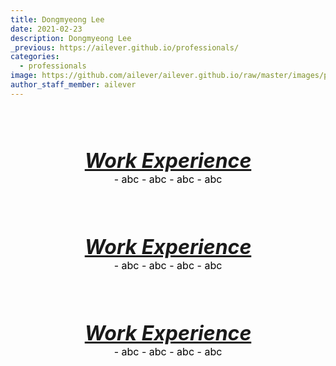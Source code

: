```yaml
---
title: Dongmyeong Lee
date: 2021-02-23
description: Dongmyeong Lee
_previous: https://ailever.github.io/professionals/
categories:
  - professionals
image: https://github.com/ailever/ailever.github.io/raw/master/images/profiles/dongmyeong.jpg
author_staff_member: ailever
---
```



<br><br><br>

<div align="center" style="font-style:italic;font-size:xx-large;font-weight:bold"><u>Work Experience</u></div>
<div align="center" style="font-size:medium;font-weight:normal;color:black;background-color:unset;">
  - abc
  - abc
  - abc
  - abc
</div>

<br><br><br>

<div align="center" style="font-style:italic;font-size:xx-large;font-weight:bold"><u>Work Experience</u></div>
<div align="center" style="font-size:medium;font-weight:normal;color:black;background-color:unset;">
  - abc
  - abc
  - abc
  - abc
</div>

<br><br><br>

<div align="center" style="font-style:italic;font-size:xx-large;font-weight:bold"><u>Work Experience</u></div>
<div align="center" style="font-size:medium;font-weight:normal;color:black;background-color:unset;">
  - abc
  - abc
  - abc
  - abc
</div>




<!-- Content Block -->
